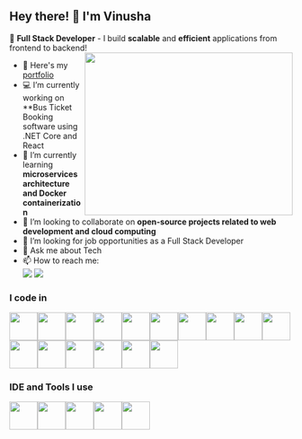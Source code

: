 ## Hey there! 👋 I'm **Vinusha**  
🚀 **Full Stack Developer** - I build **scalable** and **efficient** applications from frontend to backend!  
<img align = "right" width="370" height="290" src="https://media3.giphy.com/media/1XCcD9VLQZ2Io/giphy.gif?cid=e3b0c4429d244b90c54eb933b63f46403767873d4d4f42e9&rid=giphy.gif">
- 🔭 Here's my [portfolio](https://vinusha-chandravel.netlify.app/)
- 💻 I’m currently working on **Bus Ticket Booking software using .NET Core and React
- 🌱 I’m currently learning **microservices architecture and Docker containerization**
- 👯 I’m looking to collaborate on **open-source projects related to web development and cloud computing**
- 🤔 I’m looking for job opportunities as a Full Stack Developer
- 💬 Ask me about Tech
- 📫 How to reach me:
  <br/>**[<img src="https://media2.dev.to/dynamic/image/width=800%2Cheight=%2Cfit=scale-down%2Cgravity=auto%2Cformat=auto/https%3A%2F%2Fimg.shields.io%2Fbadge%2FLinkedIn-0077B5%3Fstyle%3Dfor-the-badge%26logo%3Dlinkedin%26logoColor%3Dwhite"/>](https://www.linkedin.com/in/vinusha-chandravel-5003b0287/)** [<img src="https://img.shields.io/badge/Gmail-D14836?style=for-the-badge&logo=gmail&logoColor=white"/>](mailto:vinushachandravel03@gmail.com)

### I code in
<img height="50" width="50" src="https://img.icons8.com/?size=100&id=1BC75jFEBED6&format=png&color=000000"/><img height="50" width="50" src="https://img.icons8.com/?size=100&id=45490&format=png&color=000000"/><img height="50" width="50" src="https://img.icons8.com/?size=100&id=90519&format=png&color=000000"/><img height="50" width="50" src="https://img.icons8.com/?size=100&id=13679&format=png&color=000000"/><img height="50" width="50" src="https://img.icons8.com/?size=100&id=123603&format=png&color=000000"/><img height="50" width="50" src="https://img.icons8.com/?size=100&id=71257&format=png&color=000000"/><img height="50" width="50" src="https://img.icons8.com/?size=100&id=20909&format=png&color=000000"/><img height="50" width="50" src="https://img.icons8.com/?size=100&id=7gdY5qNXaKC0&format=png&color=000000"/><img height="50" width="50" src="https://img.icons8.com/?size=100&id=108784&format=png&color=000000"/><img height="50" width="50" src="https://img.icons8.com/?size=100&id=hsPbhkOH4FMe&format=png&color=000000"/><img height="50" width="50" src="https://img.icons8.com/?size=100&id=40669&format=png&color=000000"/><img height="50" width="50" src="https://img.icons8.com/?size=100&id=13441&format=png&color=000000"/><img height="50" width="50" src="https://img.icons8.com/?size=100&id=UFXRpPFebwa2&format=png&color=000000"/><img height="50" width="50" src="https://img.icons8.com/?size=100&id=laYYF3dV0Iew&format=png&color=000000"/><img height="50" width="50" src="https://img.icons8.com/?size=100&id=62452&format=png&color=000000"/><img height="50" width="50" src="https://img.icons8.com/?size=100&id=tBBf3P8HL0vR&format=png&color=000000"/>

### IDE and Tools I use
<img height="50" width="50" src="https://img.icons8.com/?size=100&id=ezj3zaVtImPg&format=png&color=000000"/><img height="50" width="50" src="https://img.icons8.com/?size=100&id=0OQR1FYCuA9f&format=png&color=000000"/><img height="50" width="50" src="https://img.icons8.com/?size=100&id=12599&format=png&color=000000"/><img height="50" width="50" src="https://img.icons8.com/?size=100&id=20906&format=png&color=000000"/><img height="50" width="50" src="https://img.icons8.com/?size=100&id=S4wbdK79E23a&format=png&color=000000"/>




